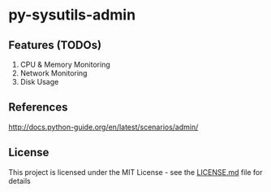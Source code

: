 # py-sysutils-admin

## Features (TODOs)
1. CPU & Memory Monitoring
2. Network Monitoring
3. Disk Usage

## References
http://docs.python-guide.org/en/latest/scenarios/admin/

## License

This project is licensed under the MIT License - see the [LICENSE.md](LICENSE) file for details